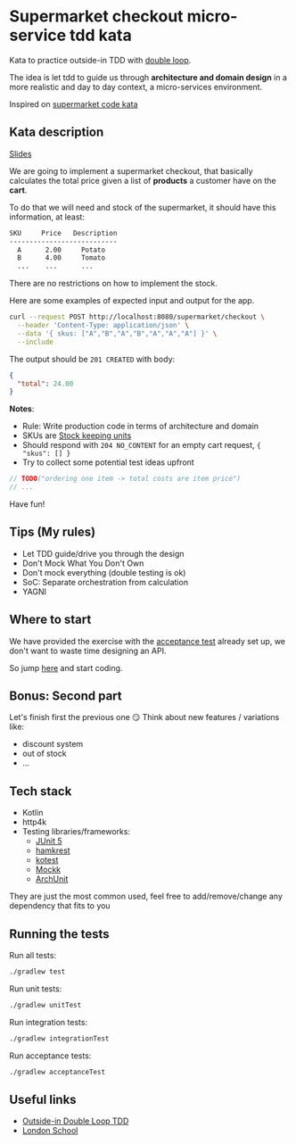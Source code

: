 # Supermarket checkout micro-service tdd kata

Kata to practice outside-in TDD
with [double loop](http://coding-is-like-cooking.info/2013/04/outside-in-development-with-double-loop-tdd/).

The idea is let tdd to guide us through **architecture and domain design** in a more realistic and day to day context, a
micro-services environment.

Inspired on [supermarket code kata](http://codekata.com/kata/kata01-supermarket-pricing/)

## Kata description

[Slides](https://slides.com/albertllousasortiz-1/supermarket-checkout-kata)

We are going to implement a supermarket checkout, that basically calculates the total price given a list of **products**
a customer have on the **cart**.

To do that we will need and stock of the supermarket, it should have this information, at least:

```bash
SKU     Price   Description 
---------------------------
  A      2.00     Potato 
  B      4.00     Tomato
  ...    ...      ...
```

There are no restrictions on how to implement the stock.

Here are some examples of expected input and output for the app.

```bash
curl --request POST http://localhost:8080/supermarket/checkout \
  --header 'Content-Type: application/json' \
  --data '{ skus: ["A","B","A","B","A","A","A"] }' \
  --include
```

The output should be `201 CREATED` with body:

```json
{
  "total": 24.00
}
```

**Notes**:

* Rule: Write production code in terms of architecture and domain
* SKUs are [Stock keeping units](https://en.wikipedia.org/wiki/Stock_keeping_unit)
* Should respond with `204 NO_CONTENT` for an empty cart request, `{ "skus": [] }`
* Try to collect some potential test ideas upfront
```kotlin
// TODO("ordering one item -> total costs are item price")
// ...
```

Have fun!

## Tips (My rules)

* Let TDD guide/drive you through the design
* Don't Mock What You Don't Own
* Don't mock everything (double testing is ok)
* SoC: Separate orchestration from calculation
* YAGNI

## Where to start

We have provided the exercise with
the [acceptance test](./src/test/kotlin/tdd.study.group/supermarket/acceptance/CalculateCartTotalAcceptanceTest.kt)
already set up, we don't want to waste time designing an API.

So jump [here](./src/test/kotlin/tdd.study.group/supermarket/changemeplease/CheckoutControllerTest.kt) and start coding.

## Bonus: Second part

Let's finish first the previous one 😏 Think about new features / variations like:

* discount system
* out of stock
* ...

## Tech stack

* Kotlin
* http4k
* Testing libraries/frameworks:
    * [JUnit 5](https://junit.org/junit5/docs/current/user-guide/)
    * [hamkrest]()
    * [kotest](http://kotest.io)
    * [Mockk](https://mockk.io/)
    * [ArchUnit]()

They are just the most common used, feel free to add/remove/change any dependency that fits to you

## Running the tests

Run all tests:

```bash
./gradlew test
```

Run unit tests:

```bash
./gradlew unitTest
```

Run integration tests:

```bash
./gradlew integrationTest
```

Run acceptance tests:

```bash
./gradlew acceptanceTest
```

## Useful links

- [Outside-in Double Loop TDD](http://coding-is-like-cooking.info/2013/04/outside-in-development-with-double-loop-tdd/)
- [London School](https://www.slideshare.net/pkofler/outsidein-test-driven-development-the-london-school-of-tdd)

